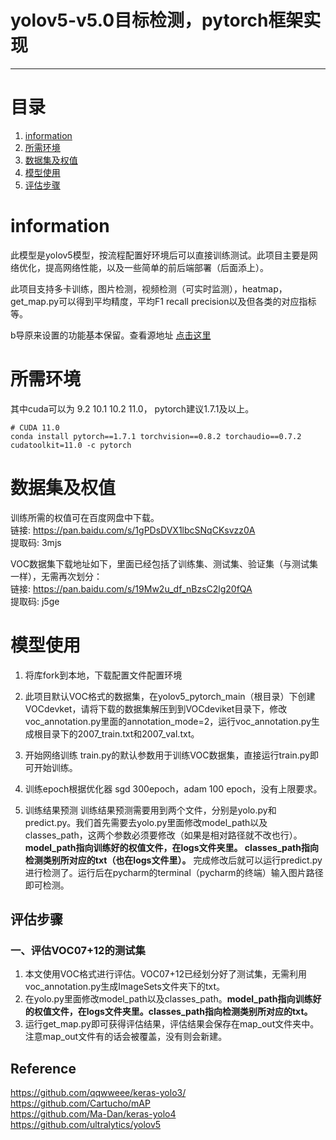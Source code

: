 # yolov5-v5.0目标检测，pytorch框架实现

---

# 目录

1. [information](#information)
2. [所需环境](#所需环境)
3. [数据集及权值](#数据集及权值)
4. [模型使用](#模型使用)
5. [评估步骤](#评估步骤)

# information

此模型是yolov5模型，按流程配置好环境后可以直接训练测试。此项目主要是网络优化，提高网络性能，以及一些简单的前后端部署（后面添上）。

此项目支持多卡训练，图片检测，视频检测（可实时监测），heatmap，get_map.py可以得到平均精度，平均F1 recall precision以及但各类的对应指标等。

b导原来设置的功能基本保留。查看源地址 [点击这里](https://github.com/bubbliiiing/yolov5-pytorch)

# 所需环境

其中cuda可以为 9.2 10.1 10.2 11.0， pytorch建议1.7.1及以上。

```
# CUDA 11.0
conda install pytorch==1.7.1 torchvision==0.8.2 torchaudio==0.7.2 cudatoolkit=11.0 -c pytorch
```



# 数据集及权值

训练所需的权值可在百度网盘中下载。  
链接: https://pan.baidu.com/s/1gPDsDVX1lbcSNqCKsvzz0A   
提取码: 3mjs   

VOC数据集下载地址如下，里面已经包括了训练集、测试集、验证集（与测试集一样），无需再次划分：  
链接: https://pan.baidu.com/s/19Mw2u_df_nBzsC2lg20fQA    
提取码: j5ge   

# 模型使用



1. 将库fork到本地，下载配置文件配置环境

   

2. 此项目默认VOC格式的数据集，在yolov5_pytorch_main（根目录）下创建VOCdevket，请将下载的数据集解压到到VOCdeviket目录下，修改voc_annotation.py里面的annotation_mode=2，运行voc_annotation.py生成根目录下的2007_train.txt和2007_val.txt。   

   

3. 开始网络训练   train.py的默认参数用于训练VOC数据集，直接运行train.py即可开始训练。

   

4. 训练epoch根据优化器 sgd 300epoch，adam 100 epoch，没有上限要求。   

   

5. 训练结果预测   训练结果预测需要用到两个文件，分别是yolo.py和predict.py。我们首先需要去yolo.py里面修改model_path以及classes_path，这两个参数必须要修改（如果是相对路径就不改也行）。**model_path指向训练好的权值文件，在logs文件夹里。   classes_path指向检测类别所对应的txt（也在logs文件里）。**   完成修改后就可以运行predict.py进行检测了。运行后在pycharm的terminal（pycharm的终端）输入图片路径即可检测。   



## 评估步骤 

### 一、评估VOC07+12的测试集

1. 本文使用VOC格式进行评估。VOC07+12已经划分好了测试集，无需利用voc_annotation.py生成ImageSets文件夹下的txt。
2. 在yolo.py里面修改model_path以及classes_path。**model_path指向训练好的权值文件，在logs文件夹里。classes_path指向检测类别所对应的txt。**  
3. 运行get_map.py即可获得评估结果，评估结果会保存在map_out文件夹中。注意map_out文件有的话会被覆盖，没有则会新建。



## Reference

https://github.com/qqwweee/keras-yolo3/  
https://github.com/Cartucho/mAP  
https://github.com/Ma-Dan/keras-yolo4  
https://github.com/ultralytics/yolov5   
